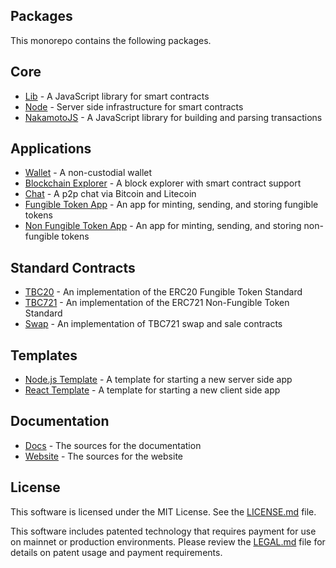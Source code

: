 ## Packages

This monorepo contains the following packages.

## Core

- [Lib](https://github.com/bitcoin-computer/monorepo/tree/main/packages/lib#readme) - A JavaScript library for smart contracts
- [Node](https://github.com/bitcoin-computer/monorepo/tree/main/packages/node#readme) - Server side infrastructure for smart contracts
- [NakamotoJS](https://github.com/bitcoin-computer/monorepo/tree/main/packages/nakamotojs#readme) - A JavaScript library for building and parsing transactions

## Applications

- [Wallet](https://github.com/bitcoin-computer/monorepo/tree/main/packages/wallet#readme) - A non-custodial wallet
- [Blockchain Explorer](https://github.com/bitcoin-computer/monorepo/tree/main/packages/explorer#readme) - A block explorer with smart contract support
- [Chat](https://github.com/bitcoin-computer/monorepo/tree/main/packages/chat#readme) - A p2p chat via Bitcoin and Litecoin
- [Fungible Token App](https://github.com/bitcoin-computer/monorepo/tree/main/packages/ft#readme) - An app for minting, sending, and storing fungible tokens
- [Non Fungible Token App](https://github.com/bitcoin-computer/monorepo/tree/main/packages/nft#readme) - An app for minting, sending, and storing non-fungible tokens

## Standard Contracts

- [TBC20](https://github.com/bitcoin-computer/monorepo/tree/main/packages/TBC20#readme) - An implementation of the ERC20 Fungible Token Standard
- [TBC721](https://github.com/bitcoin-computer/monorepo/tree/main/packages/TBC721#readme) - An implementation of the ERC721 Non-Fungible Token Standard
- [Swap](https://github.com/bitcoin-computer/monorepo/tree/main/packages/swap#readme) - An implementation of TBC721 swap and sale contracts

## Templates

- [Node.js Template](https://github.com/bitcoin-computer/monorepo/tree/main/packages/nodejs-template#readme) - A template for starting a new server side app
- [React Template](https://github.com/bitcoin-computer/monorepo/tree/main/packages/cra-template#readme) - A template for starting a new client side app

## Documentation

- [Docs](https://github.com/bitcoin-computer/monorepo/tree/main/packages/docs#readme) - The sources for the documentation
- [Website](https://github.com/bitcoin-computer/monorepo/tree/main/packages/website#readme) - The sources for the website

## License

This software is licensed under the MIT License. See the [LICENSE.md](../LICENSE.md) file.

This software includes patented technology that requires payment for use on mainnet or production environments. Please review the [LEGAL.md](../LEGAL.md) file for details on patent usage and payment requirements.

